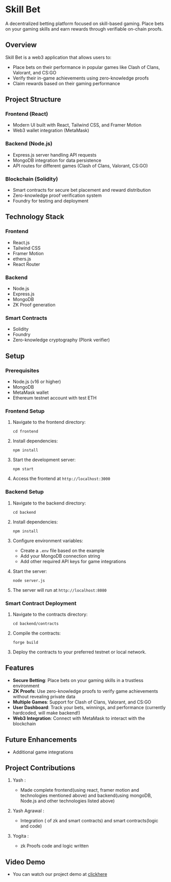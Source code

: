 # Skill Bet

A decentralized betting platform focused on skill-based gaming. Place bets on your gaming skills and earn rewards through verifiable on-chain proofs.

## Overview

Skill Bet is a web3 application that allows users to:
- Place bets on their performance in popular games like Clash of Clans, Valorant, and CS:GO
- Verify their in-game achievements using zero-knowledge proofs
- Claim rewards based on their gaming performance

## Project Structure

### Frontend (React)
- Modern UI built with React, Tailwind CSS, and Framer Motion
- Web3 wallet integration (MetaMask)

### Backend (Node.js)
- Express.js server handling API requests
- MongoDB integration for data persistence
- API routes for different games (Clash of Clans, Valorant, CS:GO)

### Blockchain (Solidity)
- Smart contracts for secure bet placement and reward distribution
- Zero-knowledge proof verification system
- Foundry for testing and deployment

## Technology Stack

### Frontend
- React.js
- Tailwind CSS
- Framer Motion
- ethers.js
- React Router

### Backend
- Node.js
- Express.js
- MongoDB
- ZK Proof generation

### Smart Contracts
- Solidity
- Foundry
- Zero-knowledge cryptography (Plonk verifier)

## Setup

### Prerequisites
- Node.js (v16 or higher)
- MongoDB
- MetaMask wallet
- Ethereum testnet account with test ETH

### Frontend Setup
1. Navigate to the frontend directory:
   ```
   cd frontend
   ```

2. Install dependencies:
   ```
   npm install
   ```

3. Start the development server:
   ```
   npm start
   ```
   
4. Access the frontend at `http://localhost:3000`

### Backend Setup
1. Navigate to the backend directory:
   ```
   cd backend
   ```

2. Install dependencies:
   ```
   npm install
   ```

3. Configure environment variables:
   - Create a `.env` file based on the example
   - Add your MongoDB connection string
   - Add other required API keys for game integrations

4. Start the server:
   ```
   node server.js
   ```

5. The server will run at `http://localhost:8080`

### Smart Contract Deployment
1. Navigate to the contracts directory:
   ```
   cd backend/contracts
   ```

2. Compile the contracts:
   ```
   forge build
   ```

3. Deploy the contracts to your preferred testnet or local network.

## Features

- **Secure Betting**: Place bets on your gaming skills in a trustless environment
- **ZK Proofs**: Use zero-knowledge proofs to verify game achievements without revealing private data
- **Multiple Games**: Support for Clash of Clans, Valorant, and CS:GO
- **User Dashboard**: Track your bets, winnings, and performance (currently hardcoded, will make backend!)
- **Web3 Integration**: Connect with MetaMask to interact with the blockchain

## Future Enhancements

- Additional game integrations

## Project Contributions
1. Yash :  
    - Made complete frontend(using react, framer motion and technologies mentioned above) and backend(using mongoDB, Node.js and other technologies listed above)  

2. Yash Agrawal :  
    - Integration ( of zk and smart contracts) and smart contracts(logic and code)  

3. Yogita :
    - zk Proofs code and logic written
## Video Demo
- You can watch our project demo at [clickhere](https://youtu.be/l6bwRUF3sss?si=tB5ds_7bYxnu4InV)
